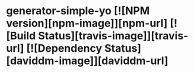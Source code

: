 # generator-simple-yo [![NPM version][npm-image]][npm-url] [![Build Status][travis-image]][travis-url] [![Dependency Status][daviddm-image]][daviddm-url]
